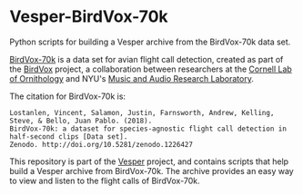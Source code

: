 # Vesper-BirdVox-70k
Python scripts for building a Vesper archive from the BirdVox-70k data set.

[BirdVox-70k](https://doi.org/10.5281/zenodo.1226426) is a data set for avian flight call detection, created as part of the [BirdVox](https://wp.nyu.edu/birdvox) project, a collaboration between researchers at the [Cornell Lab of Ornithology](http://birds.cornell.edu) and NYU's [Music and Audio Research Laboratory](https://steinhardt.nyu.edu/marl/).

The citation for BirdVox-70k is:

    Lostanlen, Vincent, Salamon, Justin, Farnsworth, Andrew, Kelling, Steve, & Bello, Juan Pablo. (2018).
    BirdVox-70k: a dataset for species-agnostic flight call detection in half-second clips [Data set].
    Zenodo. http://doi.org/10.5281/zenodo.1226427

This repository is part of the [Vesper](https://github.com/HaroldMills/Vesper) project, and contains scripts that help build a Vesper archive from BirdVox-70k. The archive provides an easy way to view and listen to the flight calls of BirdVox-70k.
